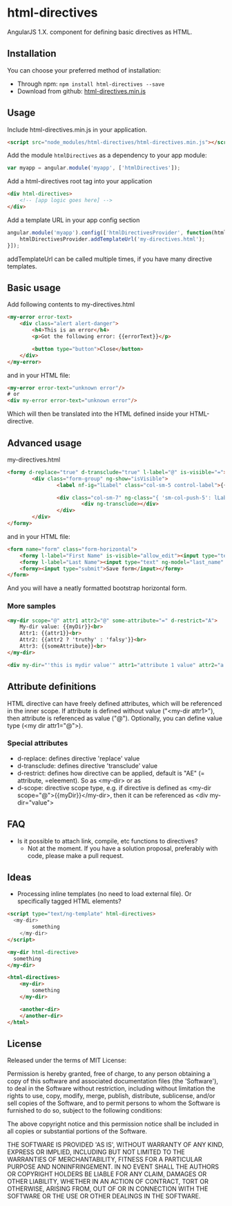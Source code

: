 html-directives
===============

AngularJS 1.X. component for defining basic directives as HTML.

<!---
[![Build Status](https://travis-ci.org/Enkora/html-directives.png?branch=master)](https://travis-ci.org/Enkora/html-directives)
[![Coverage Status](https://coveralls.io/repos/Enkora/html-directives/badge.png)](https://coveralls.io/r/Enkora/html-directives)
-->

Installation
------------

You can choose your preferred method of installation:
* Through npm: `npm install html-directives --save`
* Download from github: [html-directives.min.js](https://github.com/Enkora/html-directives/raw/master/html-directives.min.js)

Usage
-----
Include html-directives.min.js in your application.

```html
<script src="node_modules/html-directives/html-directives.min.js"></script>
```

Add the module `htmlDirectives` as a dependency to your app module:

```js
var myapp = angular.module('myapp', ['htmlDirectives']);
```

Add a html-directives root tag into your application

```html
<div html-directives>
	<!-- [app logic goes here] -->
</div>
```

Add a template URL in your app config section

```js
angular.module('myapp').config(['htmlDirectivesProvider', function(htmlDirectivesProvider) {
	htmlDirectivesProvider.addTemplateUrl('my-directives.html');
}]);

```
addTemplateUrl can be called multiple times, if you have many directive templates.

## Basic usage
Add following contents to my-directives.html

```html
<my-error error-text>
	<div class="alert alert-danger">
		<h4>This is an error</h4>
		<p>Got the following error: {{errorText}}</p>

		<button type="button">Close</button>
	</div>
</my-error>
```

and in your HTML file:

```html
<my-error error-text="unknown error"/>
# or
<div my-error error-text="unknown error"/>
```

Which will then be translated into the HTML defined inside your HTML-directive.

## Advanced usage
my-directives.html

```html
<formy d-replace="true" d-transclude="true" l-label="@" is-visible="=">
		<div class="form-group" ng-show="isVisible">
				<label nf-ig="lLabel" class="col-sm-5 control-label">{{lLabel}}</label>

				<div class="col-sm-7" ng-class="{ 'sm-col-push-5': lLabel }">
						<div ng-transclude></div>
				</div>
		</div>
</formy>
```

and in your HTML file:

```html
<form name="form" class="form-horizontal">
	<formy l-label="First Name" is-visible="allow_edit"><input type="text" ng-model="first_name" class="form-control"></formy>
	<formy l-label="Last Name"><input type="text" ng-model="last_name" class="form-control"></formy>
	<formy><input type="submit">Save form</input></formy>
</form>
```
And you will have a neatly formatted bootstrap horizontal form.

### More samples

```html
<my-dir scope="@" attr1 attr2="@" some-attribute="=" d-restrict="A">
	My-dir value: {{myDir}}<br>
	Attr1: {{attr1}}<br>
	Attr2: {{attr2 ? 'truthy' : 'falsy'}}<br>
	Attr3: {{someAttribute}}<br>
</my-dir>
```

```html
<div my-dir="'this is mydir value'" attr1="attribute 1 value" attr2="a == 'b' || something == true" some-attribute="something"></div>
```

## Attribute definitions

HTML directive can have freely defined attributes, which will be referenced in the inner scope. If attribute is defined without value ("&lt;my-dir attr1>"), then attribute is referenced as value ("@"). Optionally, you can define value type (&lt;my dir attr1="@">).

### Special attributes
- d-replace: defines directive 'replace' value
- d-transclude: defines directive 'transclude' value
- d-restrict: defines how directive can be applied, default is "AE" (= attribute, =eleement). So as &lt;my-dir> or as <div my-dir>
- d-scope: directive scope type, e.g. if directive is defined as &lt;my-dir scope="@">{{myDir}}&lt;/my-dir>, then it can be referenced as &lt;div my-dir="value">

## FAQ
- Is it possible to attach link, compile, etc functions to directives?
  - Not at the moment. If you have a solution proposal, preferably with code, please make a pull request.

## Ideas
- Processing inline templates (no need to load external file). Or specifically tagged HTML elements?

```html
<script type="text/ng-template" html-directives>
  <my-dir>
		something
	</my-dir>
</script>

<my-dir html-directive>
  something
</my-dir>

<html-directives>
	<my-dir>
		something
	</my-dir>

	<another-dir>
	</another-dir>
</html>
```

License
----

Released under the terms of MIT License:

Permission is hereby granted, free of charge, to any person obtaining
a copy of this software and associated documentation files (the
'Software'), to deal in the Software without restriction, including
without limitation the rights to use, copy, modify, merge, publish,
distribute, sublicense, and/or sell copies of the Software, and to
permit persons to whom the Software is furnished to do so, subject to
the following conditions:

The above copyright notice and this permission notice shall be
included in all copies or substantial portions of the Software.

THE SOFTWARE IS PROVIDED 'AS IS', WITHOUT WARRANTY OF ANY KIND,
EXPRESS OR IMPLIED, INCLUDING BUT NOT LIMITED TO THE WARRANTIES OF
MERCHANTABILITY, FITNESS FOR A PARTICULAR PURPOSE AND NONINFRINGEMENT.
IN NO EVENT SHALL THE AUTHORS OR COPYRIGHT HOLDERS BE LIABLE FOR ANY
CLAIM, DAMAGES OR OTHER LIABILITY, WHETHER IN AN ACTION OF CONTRACT,
TORT OR OTHERWISE, ARISING FROM, OUT OF OR IN CONNECTION WITH THE
SOFTWARE OR THE USE OR OTHER DEALINGS IN THE SOFTWARE.
